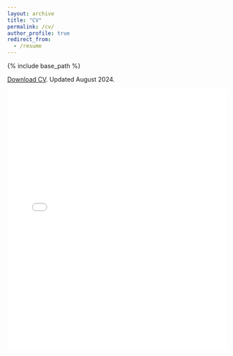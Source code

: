```yaml
---
layout: archive
title: "CV"
permalink: /cv/
author_profile: true
redirect_from:
  - /resume
---
```


{% include base_path %}

[Download CV](https://www.dropbox.com/scl/fi/d1a8rge7k626ptc0pwjkd/CV_Bae_Duke_081724_onlineversion.pdf?rlkey=dys0u0ln1kqltb398ijqiq7wd&dl=0). Updated August 2024.

<iframe
	src="/files/CV_Bae_Duke_081724_onlineversion.pdf"
	width="100%"
	height="600px"
	style="border:none"
	title="Embedded PDF Viewer"
></iframe>

